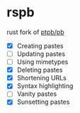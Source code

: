 # rspb

rust fork of [ptpb/pb](https://pb.mgt.moe)

- [x] Creating pastes
- [ ] Updating pastes
- [ ] Using mimetypes
- [x] Deleting pastes
- [x] Shortening URLs
- [x] Syntax highlighting
- [ ] Vanity pastes
- [x] Sunsetting pastes
